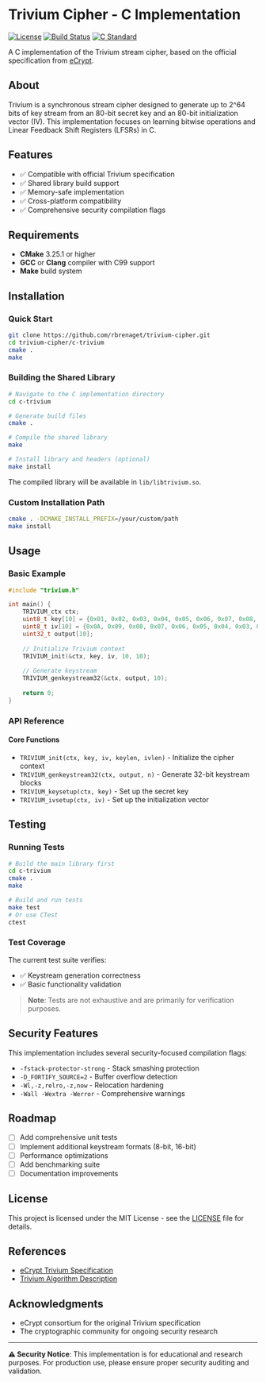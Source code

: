 # Trivium Cipher - C Implementation

[![License](https://img.shields.io/badge/license-MIT-blue.svg)](LICENSE)
[![Build Status](https://img.shields.io/badge/build-passing-brightgreen.svg)](#build)
[![C Standard](https://img.shields.io/badge/C-C99-blue.svg)](#requirements)

A C implementation of the Trivium stream cipher, based on the official specification from [eCrypt](https://www.ecrypt.eu.org/stream/e2-trivium.html).

## About

Trivium is a synchronous stream cipher designed to generate up to 2^64 bits of key stream from an 80-bit secret key and an 80-bit initialization vector (IV). This implementation focuses on learning bitwise operations and Linear Feedback Shift Registers (LFSRs) in C.

## Features

- ✅ Compatible with official Trivium specification
- ✅ Shared library build support
- ✅ Memory-safe implementation
- ✅ Cross-platform compatibility
- ✅ Comprehensive security compilation flags

## Requirements

- **CMake** 3.25.1 or higher
- **GCC** or **Clang** compiler with C99 support
- **Make** build system

## Installation

### Quick Start

```bash
git clone https://github.com/rbrenaget/trivium-cipher.git
cd trivium-cipher/c-trivium
cmake .
make
```

### Building the Shared Library

```bash
# Navigate to the C implementation directory
cd c-trivium

# Generate build files
cmake .

# Compile the shared library
make

# Install library and headers (optional)
make install
```

The compiled library will be available in `lib/libtrivium.so`.

### Custom Installation Path

```bash
cmake . -DCMAKE_INSTALL_PREFIX=/your/custom/path
make install
```

## Usage

### Basic Example

```c
#include "trivium.h"

int main() {
    TRIVIUM_ctx ctx;
    uint8_t key[10] = {0x01, 0x02, 0x03, 0x04, 0x05, 0x06, 0x07, 0x08, 0x09, 0x0A};
    uint8_t iv[10] = {0x0A, 0x09, 0x08, 0x07, 0x06, 0x05, 0x04, 0x03, 0x02, 0x01};
    uint32_t output[10];
    
    // Initialize Trivium context
    TRIVIUM_init(&ctx, key, iv, 10, 10);
    
    // Generate keystream
    TRIVIUM_genkeystream32(&ctx, output, 10);
    
    return 0;
}
```

### API Reference

#### Core Functions

- `TRIVIUM_init(ctx, key, iv, keylen, ivlen)` - Initialize the cipher context
- `TRIVIUM_genkeystream32(ctx, output, n)` - Generate 32-bit keystream blocks
- `TRIVIUM_keysetup(ctx, key)` - Set up the secret key
- `TRIVIUM_ivsetup(ctx, iv)` - Set up the initialization vector

## Testing

### Running Tests

```bash
# Build the main library first
cd c-trivium
cmake .
make

# Build and run tests
make test
# Or use CTest
ctest
```

### Test Coverage

The current test suite verifies:
- ✅ Keystream generation correctness
- ✅ Basic functionality validation

> **Note**: Tests are not exhaustive and are primarily for verification purposes.

## Security Features

This implementation includes several security-focused compilation flags:

- `-fstack-protector-strong` - Stack smashing protection
- `-D_FORTIFY_SOURCE=2` - Buffer overflow detection
- `-Wl,-z,relro,-z,now` - Relocation hardening
- `-Wall -Wextra -Werror` - Comprehensive warnings

## Roadmap

- [ ] Add comprehensive unit tests
- [ ] Implement additional keystream formats (8-bit, 16-bit)
- [ ] Performance optimizations
- [ ] Add benchmarking suite
- [ ] Documentation improvements

## License

This project is licensed under the MIT License - see the [LICENSE](LICENSE) file for details.

## References

- [eCrypt Trivium Specification](https://www.ecrypt.eu.org/stream/e2-trivium.html)
- [Trivium Algorithm Description](https://www.ecrypt.eu.org/stream/p3ciphers/trivium/trivium_p3.pdf)

## Acknowledgments

- eCrypt consortium for the original Trivium specification
- The cryptographic community for ongoing security research

---

**⚠️ Security Notice**: This implementation is for educational and research purposes. For production use, please ensure proper security auditing and validation.